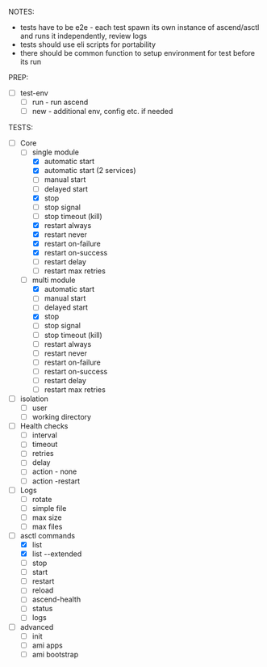 NOTES: 
- tests have to be e2e - each test spawn its own instance of ascend/asctl and runs it independently, review logs
- tests should use eli scripts for portability
- there should be common function to setup environment for test before its run 

PREP:
- [ ] test-env
    - [ ] run - run ascend
    - [ ] new - additional env, config etc. if needed

TESTS:
- [ ] Core
    - [ ] single module
        - [x] automatic start
        - [x] automatic start (2 services)
        - [ ] manual start
        - [ ] delayed start
        - [x] stop
        - [ ] stop signal
        - [ ] stop timeout (kill)
        - [x] restart always
        - [x] restart never
        - [x] restart on-failure
        - [x] restart on-success
        - [ ] restart delay
        - [ ] restart max retries
    - [ ] multi module
        - [x] automatic start
        - [ ] manual start
        - [ ] delayed start
        - [x] stop
        - [ ] stop signal
        - [ ] stop timeout (kill)
        - [ ] restart always
        - [ ] restart never
        - [ ] restart on-failure
        - [ ] restart on-success
        - [ ] restart delay
        - [ ] restart max retries
        
- [ ] isolation
    - [ ] user
    - [ ] working directory
- [ ] Health checks
    - [ ] interval
    - [ ] timeout
    - [ ] retries
    - [ ] delay
    - [ ] action - none
    - [ ] action -restart
- [ ] Logs
    - [ ] rotate
    - [ ] simple file
    - [ ] max size
    - [ ] max files
- [ ] asctl commands
    - [x] list
    - [x] list --extended
    - [ ] stop
    - [ ] start
    - [ ] restart
    - [ ] reload
    - [ ] ascend-health
    - [ ] status
    - [ ] logs
- [ ] advanced
    - [ ] init
    - [ ] ami apps
    - [ ] ami bootstrap